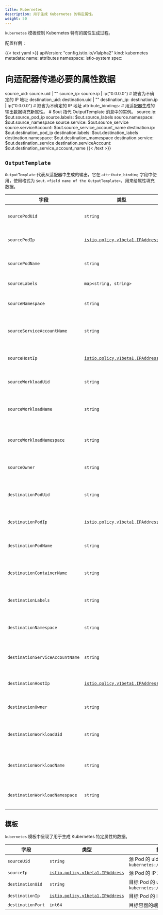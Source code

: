 ```yaml
---
title: Kubernetes
description: 用于生成 Kubernetes 的特定属性。
weight: 50
---
```


`kubernetes` 模板控制 Kubernetes 特有的属性生成过程。

配置样例：

{{< text yaml >}}
apiVersion: "config.istio.io/v1alpha2"
kind: kubernetes
metadata:
  name: attributes
  namespace: istio-system
spec:
  # 向适配器传递必要的属性数据
  source_uid: source.uid | ""
  source_ip: source.ip | ip("0.0.0.0") # 缺省为不确定的 IP 地址
  destination_uid: destination.uid | ""
  destination_ip: destination.ip | ip("0.0.0.0") # 缺省为不确定的 IP 地址
  attribute_bindings:
    # 用适配器生成的输出数据填充新属性。
    # $out 指代 OutputTemplate 消息中的实例。
    source.ip: $out.source_pod_ip
    source.labels: $out.source_labels
    source.namespace: $out.source_namespace
    source.service: $out.source_service
    source.serviceAccount: $out.source_service_account_name
    destination.ip: $out.destination_pod_ip
    destination.labels: $out.destination_labels
    destination.namespace: $out.destination_mamespace
    destination.service: $out.destination_service
    destination.serviceAccount: $out.destination_service_account_name
{{< /text >}}

## `OutputTemplate`

`OutputTemplate` 代表从适配器中生成的输出，它在 `attribute_binding` 字段中使用，使用格式为 `$out.<field name of the OutputTemplate>`，用来给属性填充数据。

|字段|类型|说明|
|---|---|---|
|`sourcePodUid`|`string`|Pod 的 `source.uid`。TCP 用例中没有这一属性。在 `attribute_binding` 用表达式 `$out.source_pod_uid` 来使用该字段
|`sourcePodIp`|[`istio.policy.v1beta1.IPAddress`](/zh/docs/reference/config/policy-and-telemetry/istio.policy.v1beta1/#IPAddress)|源 Pod 的 IP 地址。在 `attribute_binding` 用表达式 `$out.source_pod_ip` 来使用该字段
|`sourcePodName`|`string`|源 Pod 的名称。在 `attribute_binding` 用表达式 `$out.source_pod_name` 来使用该字段
|`sourceLabels`|`map<string, string>`|源 Pod 的标签。在 `attribute_binding` 用表达式 `$out.source_labels` 来使用该字段
|`sourceNamespace`|`string`|源 Pod 所属的命名空间。在 `attribute_binding` 用表达式 `$out.source_namespace` 来使用该字段
|`sourceServiceAccountName`|`string`|源 Pod 的 `ServiceAccount` 名称。在 `attribute_binding` 用表达式 `$out.source_service_account_name` 来使用该字段
|`sourceHostIp`|[`istio.policy.v1beta1.IPAddress`](/zh/docs/reference/config/policy-and-telemetry/istio.policy.v1beta1/#IPAddress)|源 Pod 所在主机的 IP 地址。在 `attribute_binding` 用表达式 `$out.source_host_ip` 来使用该字段
|`sourceWorkloadUid`|`string`|源 Pod 所在的 Istio 工作负载标识符。在 `attribute_binding` 用表达式 `$out.source_workload_uid` 来使用该字段
|`sourceWorkloadName`|`string`|源 Pod 所在的 Istio 工作负载的名称。在 `attribute_binding` 用表达式 `$out.source_workload_name` 来使用该字段
|`sourceWorkloadNamespace`|`string`|源 Pod 所在的 Istio 工作负载的命名空间。在 `attribute_binding` 用表达式 `$out.source_workload_namespace` 来使用该字段
|`sourceOwner`|`string`|源 Pod 的属主（控制器）。在 `attribute_binding` 用表达式 `$out.source_owner` 来使用该字段
|`destinationPodUid`|`string`|Pod 的 `destination.uid`。TCP 用例中没有这一属性。在 `attribute_binding` 用表达式 `$out.destination_pod_uid` 来使用该字段
|`destinationPodIp`|[`istio.policy.v1beta1.IPAddress`](/zh/docs/reference/config/policy-and-telemetry/istio.policy.v1beta1/#IPAddress)|目的 Pod 的 IP 地址。在 `attribute_binding` 用表达式 `$out.destination_pod_ip` 来使用该字段
|`destinationPodName`|`string`|目的 Pod 的名称。在 `attribute_binding` 用表达式 `$out.destination_pod_name` 来使用该字段
|`destinationContainerName`|`string`|目的 Pod 的容器名称。在 `attribute_binding` 用表达式 `$out.destination_container_name` 来使用该字段
|`destinationLabels`|`string`|目的 Pod 的标签。在 `attribute_binding` 用表达式 `$out.destination_labels` 来使用该字段
|`destinationNamespace`|`string`|目的 Pod 所属的命名空间。在 `attribute_binding` 用表达式 `$out.destination_namespace` 来使用该字段
|`destinationServiceAccountName`|`string`|目的 Pod 的 `ServiceAccount` 名称。在 `attribute_binding` 用表达式 `$out.destination_service_account_name` 来使用该字段
|`destinationHostIp`|[`istio.policy.v1beta1.IPAddress`](/zh/docs/reference/config/policy-and-telemetry/istio.policy.v1beta1/#IPAddress)|目的 Pod 所在主机的 IP 地址。在 `attribute_binding` 用表达式 `$out.destination_host_ip` 来使用该字段
|`destinationOwner`|`string`|目标 Pod 的属主（控制器）。在 `attribute_binding` 用表达式 `$out.destination_owner` 来使用该字段
|`destinationWorkloadUid`|`string`|目的 Pod 所在的 Istio 工作负载标识符。在 `attribute_binding` 用表达式 `$out.destination_workload_uid` 来使用该字段
|`destinationWorkloadName`|`string`|目的 Pod 所在的 Istio 工作负载的名称。在 `attribute_binding` 用表达式 `$out.destination_workload_name` 来使用该字段
|`destinationWorkloadNamespace`|`string`|目的 Pod 所在的 Istio 工作负载的命名空间。在 `attribute_binding` 用表达式 `$out.destination_workload_namespace` 来使用该字段

## 模板

`kubernetes` 模板中呈现了用于生成 Kubernetes 特定属性的数据。

|字段|类型|描述|
|---|---|---|
|`sourceUid`|`string`|源 Pod 的 uid，格式为 `kubernetes://pod.namespace`|
|`sourceIp`|[`istio.policy.v1beta1.IPAddress`](/zh/docs/reference/config/policy-and-telemetry/istio.policy.v1beta1/#IPAddress)|源 Pod 的 IP 地址|
|`destinationUid`|`string`|目标 Pod 的 uid，格式为 `kubernetes://pod.namespace`|
|`destinationIp`|[`istio.policy.v1beta1.IPAddress`](/zh/docs/reference/config/policy-and-telemetry/istio.policy.v1beta1/#IPAddress)|目标 Pod 的 IP 地址|
|`destinationPort`|`int64`|目标容器的端口号|